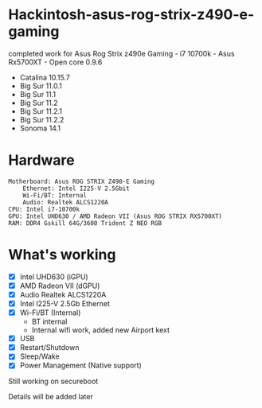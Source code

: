 # Hackintosh-asus-rog-strix-z490-e-gaming
completed work for Asus Rog Strix z490e Gaming - i7 10700k - Asus Rx5700XT - Open core 0.9.6
- Catalina 10.15.7
- Big Sur 11.0.1
- Big Sur 11.1
- Big Sur 11.2
- Big Sur 11.2.1
- Big Sur 11.2.2
- Sonoma 14.1
# Hardware
    Motherboard: Asus ROG STRIX Z490-E Gaming
        Ethernet: Intel I225-V 2.5Gbit
        Wi-Fi/BT: Internal
        Audio: Realtek ALCS1220A
    CPU: Intel i7-10700k
    GPU: Intel UHD630 / AMD Radeon VII (Asus ROG STRIX RX5700XT)
    RAM: DDR4 Gskill 64G/3600 Trident Z NEO RGB


# What's working
- [x] Intel UHD630 (iGPU)
- [x] AMD Radeon VII (dGPU)
- [x] Audio Realtek ALCS1220A
- [x] Intel I225-V 2.5Gb Ethernet
- [x] Wi-Fi/BT (Internal)
    - BT internal
    - Internal wifi work, added new Airport kext
- [x] USB
- [x] Restart/Shutdown
- [x] Sleep/Wake
- [x] Power Management (Native support)

Still working on secureboot

Details will be added later
